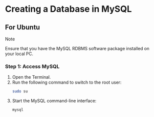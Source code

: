 
# Creating a Database in MySQL  

## For Ubuntu  

> [!NOTE]  
> Ensure that you have the MySQL RDBMS software package installed on your local PC.

### **Step 1: Access MySQL**  
1. Open the Terminal.  
2. Run the following command to switch to the root user:  
   ```bash
   sudo su
   ```  
3. Start the MySQL command-line interface:  
   ```bash
   mysql
   ```
